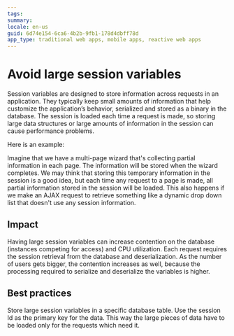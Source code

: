 ```yaml
---
tags:
summary: 
locale: en-us
guid: 6d74e154-6ca6-4b2b-9fb1-178d4dbff78d
app_type: traditional web apps, mobile apps, reactive web apps
---
```



# Avoid large session variables

Session variables are designed to store information across requests in an application. They typically keep small amounts of information that help customize the application’s behavior, serialized and stored as a binary in the database. The session is loaded each time a request is made, so storing large data structures or large amounts of information in the session can cause performance problems.

Here is an example:

Imagine that we have a multi-page wizard that's collecting partial information in each page. The information will be stored when the wizard completes. We may think that storing this temporary information in the session is a good idea, but each time any request to a page is made, all partial information stored in the session will be loaded. This also happens if we make an AJAX request to retrieve something like a dynamic drop down list that doesn't use any session information.

## Impact

Having large session variables can increase contention on the database (instances competing for access) and CPU utilization. Each request requires the session retrieval from the database and deserialization. As the number of users gets bigger, the contention increases as well, because the processing required to serialize and deserialize the variables is higher.

## Best practices

Store large session variables in a specific database table. Use the session Id as the primary key for the data. This way the large pieces of data have to be loaded only for the requests which need it.

